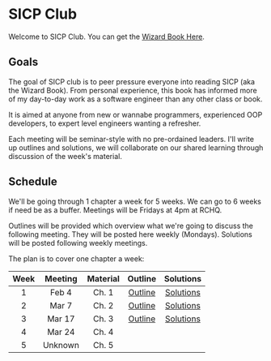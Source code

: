 # SICP Club

Welcome to SICP Club. You can get the [Wizard Book Here](http://mitpress.mit.edu/sicp/).

## Goals

The goal of SICP club is to peer pressure everyone into reading SICP (aka the Wizard Book). From personal experience, this book has informed more of my day-to-day work as a software engineer than any other class or book.

It is aimed at anyone from new or wannabe programmers, experienced OOP developers, to expert level engineers wanting a refresher.

Each meeting will be seminar-style with no pre-ordained leaders. I'll write up outlines and solutions, we will collaborate on our shared learning through discussion of the week's material.

## Schedule

We'll be going through 1 chapter a week for 5 weeks. We can go to 6 weeks if need be as a buffer. Meetings will be Fridays at 4pm at RCHQ.

Outlines will be provided which overview what we're going to discuss the following meeting. They will be posted here weekly (Mondays). Solutions will be posted following weekly meetings.

The plan is to cover one chapter a week:

| Week | Meeting | Material | Outline | Solutions |
|:----:|:-------:|:--------:|:-------:|:---------:|
| 1 | Feb 4 | Ch. 1 | [Outline](https://github.com/yanatan16/sicp-club/blob/master/ch1/outline.md) | [Solutions](https://github.com/yanatan16/sicp-club/tree/master/ch1) |
| 2 | Mar 7 | Ch. 2 | [Outline](https://github.com/yanatan16/sicp-club/blob/master/ch2/outline.md) | [Solutions](https://github.com/yanatan16/sicp-club/tree/master/ch2) |
| 3 | Mar 17 | Ch. 3 | [Outline](https://github.com/yanatan16/sicp-club/blob/master/ch3/outline.md) | [Solutions](https://github.com/yanatan16/sicp-club/tree/master/ch3) |
| 4 | Mar 24 | Ch. 4 | | |
| 5 | Unknown | Ch. 5 | | |

